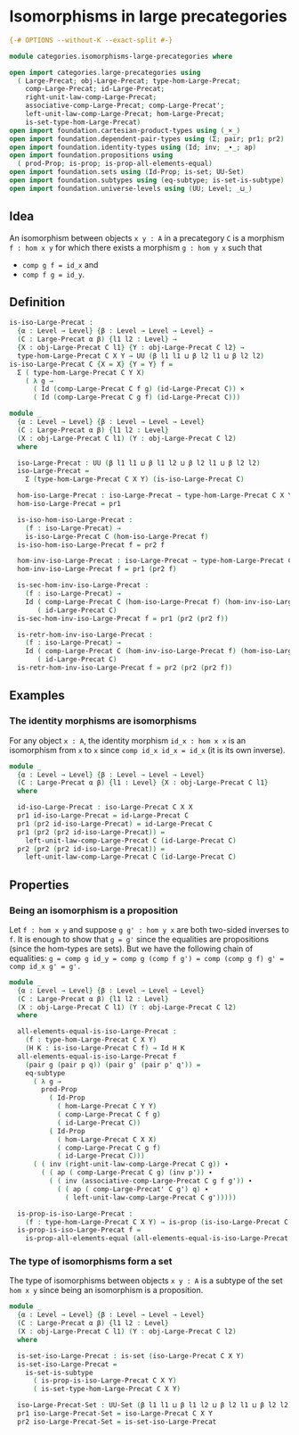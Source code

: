 # Isomorphisms in large precategories

```agda
{-# OPTIONS --without-K --exact-split #-}

module categories.isomorphisms-large-precategories where

open import categories.large-precategories using
  ( Large-Precat; obj-Large-Precat; type-hom-Large-Precat;
    comp-Large-Precat; id-Large-Precat;
    right-unit-law-comp-Large-Precat;
    associative-comp-Large-Precat; comp-Large-Precat';
    left-unit-law-comp-Large-Precat; hom-Large-Precat;
    is-set-type-hom-Large-Precat)
open import foundation.cartesian-product-types using (_×_)
open import foundation.dependent-pair-types using (Σ; pair; pr1; pr2)
open import foundation.identity-types using (Id; inv; _∙_; ap)
open import foundation.propositions using
  ( prod-Prop; is-prop; is-prop-all-elements-equal)
open import foundation.sets using (Id-Prop; is-set; UU-Set)
open import foundation.subtypes using (eq-subtype; is-set-is-subtype)
open import foundation.universe-levels using (UU; Level; _⊔_)
```

## Idea

An isomorphism between objects `x y : A` in a precategory `C` is a morphism `f : hom x y` for which there exists a morphism `g : hom y x` such that
- `comp g f = id_x` and
- `comp f g = id_y`.

## Definition

```agda
is-iso-Large-Precat :
  {α : Level → Level} {β : Level → Level → Level} →
  (C : Large-Precat α β) {l1 l2 : Level} →
  {X : obj-Large-Precat C l1} {Y : obj-Large-Precat C l2} →
  type-hom-Large-Precat C X Y → UU (β l1 l1 ⊔ β l2 l1 ⊔ β l2 l2)
is-iso-Large-Precat C {X = X} {Y = Y} f =
  Σ ( type-hom-Large-Precat C Y X)
    ( λ g →
      ( Id (comp-Large-Precat C f g) (id-Large-Precat C)) ×
      ( Id (comp-Large-Precat C g f) (id-Large-Precat C)))

module _
  {α : Level → Level} {β : Level → Level → Level}
  (C : Large-Precat α β) {l1 l2 : Level}
  (X : obj-Large-Precat C l1) (Y : obj-Large-Precat C l2)
  where

  iso-Large-Precat : UU (β l1 l1 ⊔ β l1 l2 ⊔ β l2 l1 ⊔ β l2 l2)
  iso-Large-Precat =
    Σ (type-hom-Large-Precat C X Y) (is-iso-Large-Precat C)

  hom-iso-Large-Precat : iso-Large-Precat → type-hom-Large-Precat C X Y
  hom-iso-Large-Precat = pr1

  is-iso-hom-iso-Large-Precat :
    (f : iso-Large-Precat) →
    is-iso-Large-Precat C (hom-iso-Large-Precat f)
  is-iso-hom-iso-Large-Precat f = pr2 f

  hom-inv-iso-Large-Precat : iso-Large-Precat → type-hom-Large-Precat C Y X
  hom-inv-iso-Large-Precat f = pr1 (pr2 f)

  is-sec-hom-inv-iso-Large-Precat :
    (f : iso-Large-Precat) →
    Id ( comp-Large-Precat C (hom-iso-Large-Precat f) (hom-inv-iso-Large-Precat f))
       ( id-Large-Precat C)
  is-sec-hom-inv-iso-Large-Precat f = pr1 (pr2 (pr2 f))

  is-retr-hom-inv-iso-Large-Precat :
    (f : iso-Large-Precat) →
    Id ( comp-Large-Precat C (hom-inv-iso-Large-Precat f) (hom-iso-Large-Precat f))
       ( id-Large-Precat C)
  is-retr-hom-inv-iso-Large-Precat f = pr2 (pr2 (pr2 f))
```

## Examples

### The identity morphisms are isomorphisms

For any object `x : A`, the identity morphism `id_x : hom x x` is an isomorphism from `x` to `x` since `comp id_x id_x = id_x` (it is its own inverse).

```agda
module _
  {α : Level → Level} {β : Level → Level → Level}
  (C : Large-Precat α β) {l1 : Level} {X : obj-Large-Precat C l1}
  where

  id-iso-Large-Precat : iso-Large-Precat C X X
  pr1 id-iso-Large-Precat = id-Large-Precat C
  pr1 (pr2 id-iso-Large-Precat) = id-Large-Precat C
  pr1 (pr2 (pr2 id-iso-Large-Precat)) =
    left-unit-law-comp-Large-Precat C (id-Large-Precat C)
  pr2 (pr2 (pr2 id-iso-Large-Precat)) =
    left-unit-law-comp-Large-Precat C (id-Large-Precat C)
```

## Properties

### Being an isomorphism is a proposition

Let `f : hom x y` and suppose `g g' : hom y x` are both two-sided inverses to `f`. It is enough to show that `g = g'` since the equalities are propositions (since the hom-types are sets). But we have the following chain of equalities:
`g = comp g id_y
   = comp g (comp f g')
   = comp (comp g f) g'
   = comp id_x g'
   = g'.`

```agda
module _
  {α : Level → Level} {β : Level → Level → Level}
  (C : Large-Precat α β) {l1 l2 : Level}
  (X : obj-Large-Precat C l1) (Y : obj-Large-Precat C l2)
  where

  all-elements-equal-is-iso-Large-Precat :
    (f : type-hom-Large-Precat C X Y)
    (H K : is-iso-Large-Precat C f) → Id H K
  all-elements-equal-is-iso-Large-Precat f
    (pair g (pair p q)) (pair g' (pair p' q')) =
    eq-subtype
      ( λ g →
        prod-Prop
          ( Id-Prop
            ( hom-Large-Precat C Y Y)
            ( comp-Large-Precat C f g)
            ( id-Large-Precat C))
          ( Id-Prop
            ( hom-Large-Precat C X X)
            ( comp-Large-Precat C g f)
            ( id-Large-Precat C)))
      ( ( inv (right-unit-law-comp-Large-Precat C g)) ∙
        ( ( ap ( comp-Large-Precat C g) (inv p')) ∙
          ( ( inv (associative-comp-Large-Precat C g f g')) ∙
            ( ( ap ( comp-Large-Precat' C g') q) ∙
              ( left-unit-law-comp-Large-Precat C g')))))

  is-prop-is-iso-Large-Precat :
    (f : type-hom-Large-Precat C X Y) → is-prop (is-iso-Large-Precat C f)
  is-prop-is-iso-Large-Precat f =
    is-prop-all-elements-equal (all-elements-equal-is-iso-Large-Precat f)
```

### The type of isomorphisms form a set

The type of isomorphisms between objects `x y : A` is a subtype of the set `hom x y` since being an isomorphism is a proposition.

```agda
module _
  {α : Level → Level} {β : Level → Level → Level}
  (C : Large-Precat α β) {l1 l2 : Level}
  (X : obj-Large-Precat C l1) (Y : obj-Large-Precat C l2)
  where

  is-set-iso-Large-Precat : is-set (iso-Large-Precat C X Y)
  is-set-iso-Large-Precat =
    is-set-is-subtype
      ( is-prop-is-iso-Large-Precat C X Y)
      ( is-set-type-hom-Large-Precat C X Y)

  iso-Large-Precat-Set : UU-Set (β l1 l1 ⊔ β l1 l2 ⊔ β l2 l1 ⊔ β l2 l2)
  pr1 iso-Large-Precat-Set = iso-Large-Precat C X Y
  pr2 iso-Large-Precat-Set = is-set-iso-Large-Precat
```
